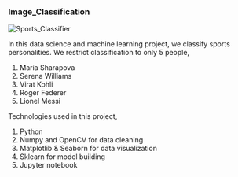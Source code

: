 ### Image_Classification
![Sports_Classifier](https://user-images.githubusercontent.com/42798629/209129727-0eeb1d9a-6f59-4192-a408-9abfe20b8376.jpg)




In this data science and machine learning project, we classify sports personalities. We restrict classification to only 5 people,
1) Maria Sharapova
2) Serena Williams
3) Virat Kohli
4) Roger Federer
5) Lionel Messi




Technologies used in this project,
1. Python
2. Numpy and OpenCV for data cleaning
3. Matplotlib & Seaborn for data visualization
4. Sklearn for model building
5. Jupyter notebook
